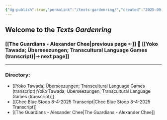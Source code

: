 ```yaml
---
{"dg-publish":true,"permalink":"/texts-gardenring/","created":"2025-09-21T11:24:24.299-04:00","updated":"2025-09-21T11:48:46.796-04:00"}
---
```


## Welcome to the *Texts Gardenring*
### [[The Guardians - Alexander Chee\|previous page ⇽]]  📖  [[Yoko Tawada; Überseezungen; Transcultural Language Games (transcript)\|⇾ next page]]

---

### Directory:
- [[Yoko Tawada; Überseezungen; Transcultural Language Games (transcript)\|Yoko Tawada; Überseezungen; Transcultural Language Games (transcript)]]
- [[Chee Blue Stoop 8-4-2025 Transcript\|Chee Blue Stoop 8-4-2025 Transcript]]
- [[The Guardians - Alexander Chee\|The Guardians - Alexander Chee]]